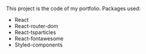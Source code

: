 This project is the code of my portfolio.
Packages used:
* React
* React-router-dom
* React-tsparticles
* React-fontawesome
* Styled-components
